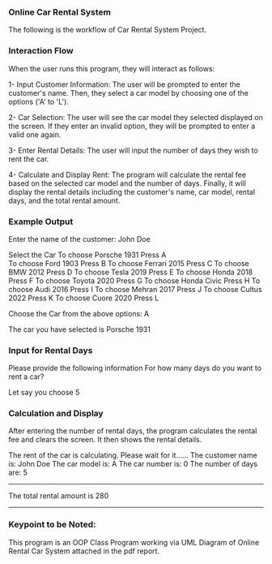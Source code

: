 ### Online Car Rental System
The following is the workflow of Car Rental System Project.
### Interaction Flow
When the user runs this program, they will interact as follows:

1- Input Customer Information:
The user will be prompted to enter the customer's name.
Then, they select a car model by choosing one of the options ('A' to 'L').

2- Car Selection:
The user will see the car model they selected displayed on the screen.
If they enter an invalid option, they will be prompted to enter a valid one again.

3- Enter Rental Details:
The user will input the number of days they wish to rent the car.

4- Calculate and Display Rent:
The program will calculate the rental fee based on the selected car model and the number of days.
Finally, it will display the rental details including the customer's name, car model, rental days, and the total rental amount.

### Example Output

Enter the name of the customer: 
 John Doe

 Select the Car 
 To choose Porsche 1931 Press A     
 To choose Ford 1903 Press B 
 To choose Ferrari 2015 Press C 
 To choose BMW 2012 Press D 
 To choose Tesla 2019 Press E 
 To choose Honda 2018 Press F 
 To choose Toyota 2020 Press G 
 To choose Honda Civic Press H 
 To choose Audi 2016 Press I 
 To choose Mehran 2017 Press J 
 To choose Cultus 2022 Press K 
 To choose Cuore 2020 Press L 

Choose the Car from the above options: 
A

The car you have selected is Porsche 1931

### Input for Rental Days

Please provide the following information 
For how many days do you want to rent a car? 

Let say you choose 5

### Calculation and Display

After entering the number of rental days, the program calculates the rental fee and clears the screen. It then shows the rental details.

The rent of the car is calculating. Please wait for it......
The customer name is: John Doe
The car model is: A
The car number is: 0
The number of days are: 5
******************************************************
The total rental amount is 280
******************************************************

### Keypoint to be Noted:
This program is an OOP Class Program working via UML Diagram of Online Rental Car System attached in the pdf report.

